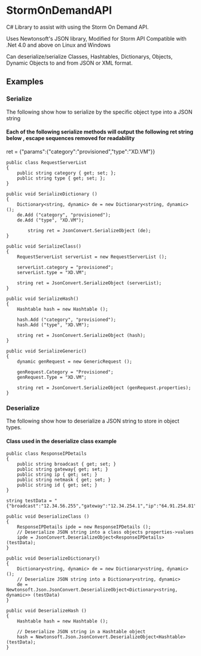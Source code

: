 StormOnDemandAPI
================

C# Library to assist with using the Storm On Demand API.

Uses Newtonsoft's JSON library, Modified for Storm API
Compatible with .Net 4.0 and above on Linux and Windows

Can deserialize/serialize Classes, Hashtables, Dictionarys, Objects, Dynamic Objects to and from JSON or XML format.

## Examples 

### Serialize 

The following show how to serialize by the specific object type into a JSON string

#### Each of the following serialize methods will output the following ret string below , escape sequences removed for readability 
ret = {"params":{"category":"provisioned","type":"XD.VM"}}

	public class RequestServerList
	{
		public string category { get; set; };
		public string type { get; set; };
	}

	public void SerializeDictionary ()
	{
		Dictionary<string, dynamic> de = new Dictionary<string, dynamic>();
		de.Add ("category", "provisioned");
		de.Add ("type", "XD.VM");

	        string ret = JsonConvert.SerializeObject (de);
	}

	public void SerializeClass()
	{
		RequestServerList serverList = new RequestServerList ();

		serverList.category = "provisioned";
		serverList.type = "XD.VM";

		string ret = JsonConvert.SerializeObject (serverList);
	}

	public void SerializeHash()
	{
		Hashtable hash = new Hashtable ();

		hash.Add ("category", "provisioned");
		hash.Add ("type", "XD.VM");

		string ret = JsonConvert.SerializeObject (hash);
	}

	public void SerializeGeneric()
	{
		dynamic genRequest = new GenericRequest ();

		genRequest.Category = "Provisioned";
		genRequest.Type = "XD.VM";

		string ret = JsonConvert.SerializeObject (genRequest.properties);
	}


### Deserialize

The following show how to deserialize a JSON string to store in object types. 

#### Class used in the deserialize class example
	
	public class ResponseIPDetails
	{
		public string broadcast { get; set; }
		public string gateway{ get; set; }
		public string ip { get; set; }
		public string netmask { get; set; }
		public string id { get; set; }
	}

	string testData = "{"broadcast":"12.34.56.255","gateway":"12.34.254.1","ip":"64.91.254.81","netmask":"255.255.254.0","id":"987654"}";

	public void DeserializeClass ()
	{
		ResponseIPDetails ipde = new ResponseIPDetails ();
		// Deserialize JSON string into a class objects properties->values
		ipde = JsonConvert.DeserializeObject<ResponseIPDetails> (testData);
	}
	
	public void DeserializeDictionary()
	{
		Dictionary<string, dynamic> de = new Dictionary<string, dynamic> ();
		// Deserialize JSON string into a Dictionary<string, dynamic>
		de = Newtonsoft.Json.JsonConvert.DeserializeObject<Dictionary<string, dynamic>> (testData)
	}

	public void DeserializeHash ()
	{
		Hashtable hash = new Hashtable ();

		// Deserialize JSON string in a Hashtable object
		hash = Newtonsoft.Json.JsonConvert.DeserializeObject<Hashtable> (testData);
	}


